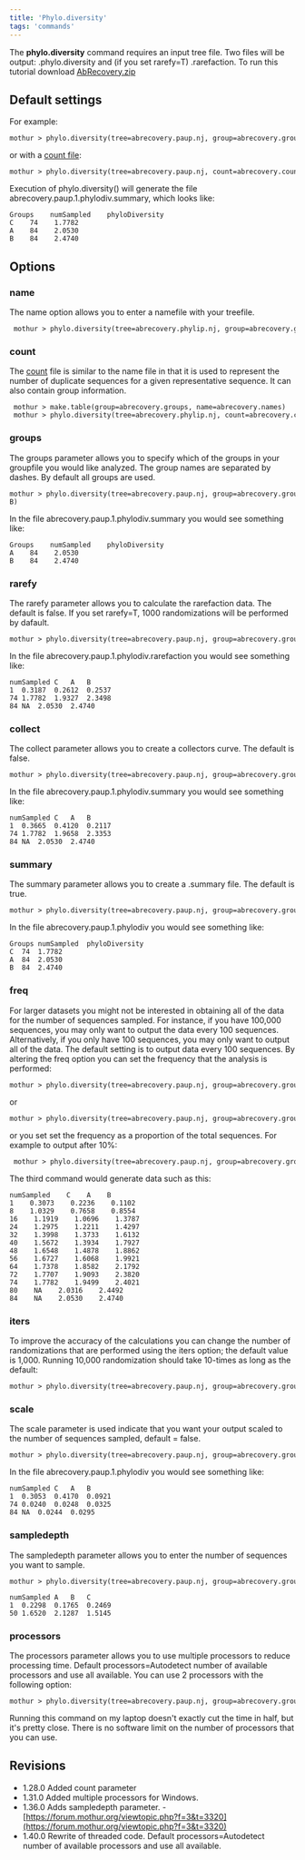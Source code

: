 ```yaml
---
title: 'Phylo.diversity'
tags: 'commands'
---
```

The **phylo.diversity** command requires an input tree file. Two files will
be output: .phylo.diversity and (if you set rarefy=T) .rarefaction. To
run this tutorial download [
AbRecovery.zip](https://mothur.s3.us-east-2.amazonaws.com/wiki/abrecovery.zip)


## Default settings

For example:

    mothur > phylo.diversity(tree=abrecovery.paup.nj, group=abrecovery.groups)

or with a [ count file](Count_File):

    mothur > phylo.diversity(tree=abrecovery.paup.nj, count=abrecovery.count_table)

Execution of phylo.diversity() will generate the file
abrecovery.paup.1.phylodiv.summary, which looks like:

    Groups    numSampled    phyloDiversity
    C    74    1.7782
    A    84    2.0530
    B    84    2.4740  

## Options

### name

The name option allows you to enter a namefile with your treefile.

     mothur > phylo.diversity(tree=abrecovery.phylip.nj, group=abrecovery.groups, name=abrecovery.names)

### count

The [ count](Count_File) file is similar to the name file in
that it is used to represent the number of duplicate sequences for a
given representative sequence. It can also contain group information.

     mothur > make.table(group=abrecovery.groups, name=abrecovery.names)
     mothur > phylo.diversity(tree=abrecovery.phylip.nj, count=abrecovery.count_table)

### groups

The groups parameter allows you to specify which of the groups in your
groupfile you would like analyzed. The group names are separated by
dashes. By default all groups are used.

    mothur > phylo.diversity(tree=abrecovery.paup.nj, group=abrecovery.groups, groups=A-B)

In the file abrecovery.paup.1.phylodiv.summary you would see something
like:

    Groups    numSampled    phyloDiversity
    A    84    2.0530
    B    84    2.4740          

### rarefy

The rarefy parameter allows you to calculate the rarefaction data. The
default is false. If you set rarefy=T, 1000 randomizations will be
performed by dafault.

    mothur > phylo.diversity(tree=abrecovery.paup.nj, group=abrecovery.groups, rarefy=T)

In the file abrecovery.paup.1.phylodiv.rarefaction you would see
something like:

    numSampled C   A   B   
    1  0.3187  0.2612  0.2537  
    74 1.7782  1.9327  2.3498  
    84 NA  2.0530  2.4740      

### collect

The collect parameter allows you to create a collectors curve. The
default is false.

    mothur > phylo.diversity(tree=abrecovery.paup.nj, group=abrecovery.groups, collect=T)

In the file abrecovery.paup.1.phylodiv.summary you would see something
like:

    numSampled C   A   B   
    1  0.3665  0.4120  0.2117  
    74 1.7782  1.9658  2.3353  
    84 NA  2.0530  2.4740

### summary

The summary parameter allows you to create a .summary file. The default
is true.

    mothur > phylo.diversity(tree=abrecovery.paup.nj, group=abrecovery.groups, summary=T)

In the file abrecovery.paup.1.phylodiv you would see something like:

    Groups numSampled  phyloDiversity
    C  74  1.7782
    A  84  2.0530
    B  84  2.4740

### freq

For larger datasets you might not be interested in obtaining all of the
data for the number of sequences sampled. For instance, if you have
100,000 sequences, you may only want to output the data every 100
sequences. Alternatively, if you only have 100 sequences, you may only
want to output all of the data. The default setting is to output data
every 100 sequences. By altering the freq option you can set the
frequency that the analysis is performed:

    mothur > phylo.diversity(tree=abrecovery.paup.nj, group=abrecovery.groups, collect=T, freq=1)

or

    mothur > phylo.diversity(tree=abrecovery.paup.nj, group=abrecovery.groups, collect=T,freq=10)

or you set set the frequency as a proportion of the total sequences. For
example to output after 10%:

     mothur > phylo.diversity(tree=abrecovery.paup.nj, group=abrecovery.groups, collect=T, freq=0.10)

The third command would generate data such as this:

    numSampled    C    A    B    
    1    0.3073    0.2236    0.1102    
    8    1.0329    0.7658    0.8554    
    16    1.1919    1.0696    1.3787    
    24    1.2975    1.2211    1.4297    
    32    1.3998    1.3733    1.6132    
    40    1.5672    1.3934    1.7927    
    48    1.6548    1.4878    1.8862    
    56    1.6727    1.6068    1.9921    
    64    1.7378    1.8582    2.1792    
    72    1.7707    1.9093    2.3820    
    74    1.7782    1.9499    2.4021    
    80    NA    2.0316    2.4492    
    84    NA    2.0530    2.4740       

### iters

To improve the accuracy of the calculations you can change the number of
randomizations that are performed using the iters option; the default
value is 1,000. Running 10,000 randomization should take 10-times as
long as the default:

    mothur > phylo.diversity(tree=abrecovery.paup.nj, group=abrecovery.groups, rarefy=T, iters=10000)

### scale

The scale parameter is used indicate that you want your output scaled to
the number of sequences sampled, default = false.

    mothur > phylo.diversity(tree=abrecovery.paup.nj, group=abrecovery.groups, collect=T, scale=t)

In the file abrecovery.paup.1.phylodiv you would see something like:

    numSampled C   A   B   
    1  0.3053  0.4170  0.0921  
    74 0.0240  0.0248  0.0325  
    84 NA  0.0244  0.0295  

### sampledepth

The sampledepth parameter allows you to enter the number of sequences
you want to sample.

    mothur > phylo.diversity(tree=abrecovery.paup.nj, group=abrecovery.groups, sampledepth=50)

    numSampled A   B   C
    1  0.2298  0.1765  0.2469
    50 1.6520  2.1287  1.5145

### processors

The processors parameter allows you to use multiple processors to reduce
processing time. Default processors=Autodetect number of available
processors and use all available. You can use 2 processors with the
following option:

    mothur > phylo.diversity(tree=abrecovery.paup.nj, group=abrecovery.groups, processors=2)

Running this command on my laptop doesn\'t exactly cut the time in half,
but it\'s pretty close. There is no software limit on the number of
processors that you can use.

## Revisions

-   1.28.0 Added count parameter
-   1.31.0 Added multiple processors for Windows.
-   1.36.0 Adds sampledepth parameter. -
    [https://forum.mothur.org/viewtopic.php?f=3&t=3320](https://forum.mothur.org/viewtopic.php?f=3&t=3320)
-   1.40.0 Rewrite of threaded code. Default processors=Autodetect
    number of available processors and use all available.


